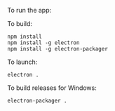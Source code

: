 To run the app:

To build:

```
npm install
npm install -g electron
npm install -g electron-packager
```

To launch:
```
electron .
```

To build releases for Windows:
```
electron-packager .
```

